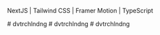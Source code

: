 NextJS | Tailwind CSS | Framer Motion | TypeScript 




#   d v t r c h l n d n g 
 
 #   d v t r c h l n d n g 
 
 #   d v t r c h l n d n g 
 
 

